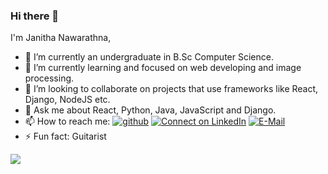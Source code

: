 ### Hi there 👋

<!--
**s16417/s16417** is a ✨ _special_ ✨ repository because its `README.md` (this file) appears on your GitHub profile. -->

I'm Janitha Nawarathna,

- 🔭 I’m currently an undergraduate in B.Sc Computer Science.
- 🌱 I’m currently learning and focused on web developing and image processing.
- 👯 I’m looking to collaborate on projects that use frameworks like React, Django, NodeJS etc.
- 💬 Ask me about React, Python, Java, JavaScript and Django.
- 📫 How to reach me: [![github](https://img.shields.io/badge/--github?label=Github&logo=Github&style=social)](https://github.com/s16417) [![Connect on LinkedIn](https://img.shields.io/badge/--linkedin?label=LinkedIn&logo=LinkedIn&style=social)](www.linkedin.com/in/janitha-nawarathna-b98b43103) [![E-Mail](https://img.shields.io/badge/--email?label=E-mail&logo=Gmail&style=social)](mailto:janithahn@gmail.com)
- ⚡ Fun fact: Guitarist

<img align="center" src ="https://github-readme-stats.vercel.app/api?username=s16417&show_icons=true&count_private=true&theme=default&hide_border=true&hide=issues&include_all_commits=true">
<!-- <img align="center" src="https://github-readme-stats.vercel.app/api/top-langs/?username=ravdsn&layout=compact" />
